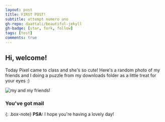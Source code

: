 ```yaml
---
layout: post
title: FIRST POST!
subtitle: attempt numero uno
gh-repo: daattali/beautiful-jekyll
gh-badge: [star, fork, follow]
tags: [test]
comments: true
---
```


## Hi, welcome! 

Today Pixel came to class and she's so cute! Here's a random photo of my friends and I doing a puzzle from my downloads folder as a little treat for your eyes :)


![my and my friends!](https://weiweilu081.github.io/assets/img/IMG_9905_Large.jpeg)


### You've got mail

{: .box-note}
**PSA:** I hope you're having a lovely day!
